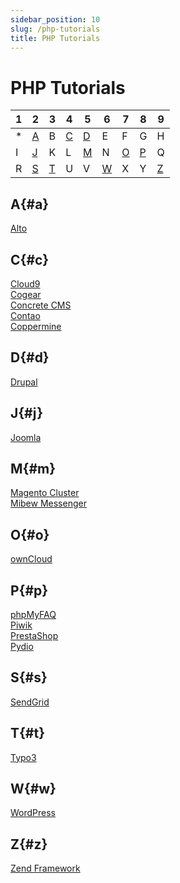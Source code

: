 ```yaml
---
sidebar_position: 10
slug: /php-tutorials
title: PHP Tutorials
---
```

# PHP Tutorials

1 | 2 | 3 | 4 | 5 | 6 | 7 | 8 | 9  
---|---|---|---|---|---|---|---|---  
* | [A](<https://docs.dewacloud.com/docs/#a>) | B | [C](<https://docs.dewacloud.com/docs/#c>) | [D](<https://docs.dewacloud.com/docs/#d>) | E | F | G | H  
I | [J](<https://docs.dewacloud.com/docs/#j>) | K | L | [M](<https://docs.dewacloud.com/docs/#m>) | N | [O](<https://docs.dewacloud.com/docs/#o>) | [P](<https://docs.dewacloud.com/docs/#p>) | Q  
R | [S](<https://docs.dewacloud.com/docs/#s>) | [T](<https://docs.dewacloud.com/docs/#t>) | U | V | [W](<https://docs.dewacloud.com/docs/#w>) | X | Y | [Z](<https://docs.dewacloud.com/docs/#z>)  
  
## A{#a}

[Alto](<https://docs.dewacloud.com/docs/alto/>)

## C{#c}

[Cloud9](<https://www.virtuozzo.com/company/blog/web-development-cloud9-browser/>)  
[Cogear](<https://docs.dewacloud.com/docs/cogear/>)  
[Concrete CMS](<https://docs.dewacloud.com/docs/concrete-cms/>)  
[Contao](<https://docs.dewacloud.com/docs/contao/>)  
[Coppermine](<https://docs.dewacloud.com/docs/coppermine/>)

## D{#d}

[Drupal](<https://docs.dewacloud.com/docs/drupal/>)

## J{#j}

[Joomla](<https://docs.dewacloud.com/docs/joomla/>)

## M{#m}

[Magento Cluster](<https://docs.dewacloud.com/docs/magento-cluster/>)  
[Mibew Messenger](<https://docs.dewacloud.com/docs/mibew-messenger/>)

## O{#o}

[ownCloud](<https://docs.dewacloud.com/docs/owncloud/>)

## P{#p}

[phpMyFAQ](<https://docs.dewacloud.com/docs/phpmyfaq/>)  
[Piwik](<https://docs.dewacloud.com/docs/piwik/>)  
[PrestaShop](<https://docs.dewacloud.com/docs/prestashop/>)  
[Pydio](<https://docs.dewacloud.com/docs/pydio/>)

## S{#s}

[SendGrid](<https://docs.dewacloud.com/docs/sendgrid-php/>)

## T{#t}

[Typo3](<https://docs.dewacloud.com/docs/typo3/>)

## W{#w}

[WordPress](<https://docs.dewacloud.com/docs/wordpress/>)

## Z{#z}

[Zend Framework](<https://www.virtuozzo.com/company/blog/web-development-zend-framework/>)